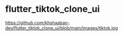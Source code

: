 # flutter_tiktok_clone_ui
https://github.com/khshaaban-dev/flutter_tiktok_clone_ui/blob/main/images/tiktok.jpg

